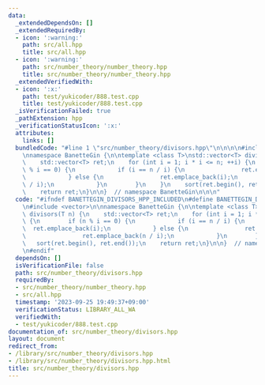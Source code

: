 ```yaml
---
data:
  _extendedDependsOn: []
  _extendedRequiredBy:
  - icon: ':warning:'
    path: src/all.hpp
    title: src/all.hpp
  - icon: ':warning:'
    path: src/number_theory/number_theory.hpp
    title: src/number_theory/number_theory.hpp
  _extendedVerifiedWith:
  - icon: ':x:'
    path: test/yukicoder/888.test.cpp
    title: test/yukicoder/888.test.cpp
  _isVerificationFailed: true
  _pathExtension: hpp
  _verificationStatusIcon: ':x:'
  attributes:
    links: []
  bundledCode: "#line 1 \"src/number_theory/divisors.hpp\"\n\n\n\n#include <vector>\n\
    \nnamespace BanetteGin {\n\ntemplate <class T>\nstd::vector<T> divisors(T n) {\n\
    \    std::vector<T> ret;\n    for (int i = 1; i * i <= n; ++i) {\n        if (n\
    \ % i == 0) {\n            if (i == n / i) {\n                ret.emplace_back(i);\n\
    \            } else {\n                ret.emplace_back(i);\n                ret.emplace_back(n\
    \ / i);\n            }\n        }\n    }\n    sort(ret.begin(), ret.end());\n\
    \    return ret;\n}\n\n}  // namespace BanetteGin\n\n\n"
  code: "#ifndef BANETTEGIN_DIVISORS_HPP_INCLUDED\n#define BANETTEGIN_DIVISORS_HPP_INCLUDED\n\
    \n#include <vector>\n\nnamespace BanetteGin {\n\ntemplate <class T>\nstd::vector<T>\
    \ divisors(T n) {\n    std::vector<T> ret;\n    for (int i = 1; i * i <= n; ++i)\
    \ {\n        if (n % i == 0) {\n            if (i == n / i) {\n              \
    \  ret.emplace_back(i);\n            } else {\n                ret.emplace_back(i);\n\
    \                ret.emplace_back(n / i);\n            }\n        }\n    }\n \
    \   sort(ret.begin(), ret.end());\n    return ret;\n}\n\n}  // namespace BanetteGin\n\
    \n#endif"
  dependsOn: []
  isVerificationFile: false
  path: src/number_theory/divisors.hpp
  requiredBy:
  - src/number_theory/number_theory.hpp
  - src/all.hpp
  timestamp: '2023-09-25 19:49:37+09:00'
  verificationStatus: LIBRARY_ALL_WA
  verifiedWith:
  - test/yukicoder/888.test.cpp
documentation_of: src/number_theory/divisors.hpp
layout: document
redirect_from:
- /library/src/number_theory/divisors.hpp
- /library/src/number_theory/divisors.hpp.html
title: src/number_theory/divisors.hpp
---
```

